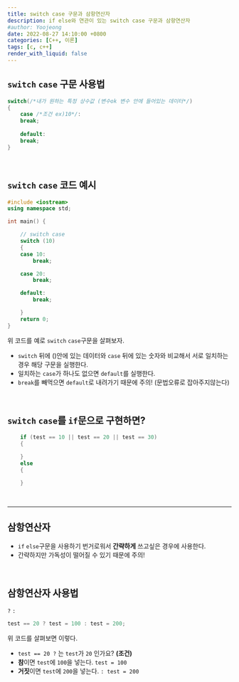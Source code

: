 ```yaml
---
title: switch case 구문과 삼항연산자
description: if else와 연관이 있는 switch case 구문과 삼항연산자
#author: Yoojeong
date: 2022-08-27 14:10:00 +0800
categories: [C++, 이론]
tags: [c, c++]
render_with_liquid: false
---
```



## `switch` `case` 구문 사용법
```cpp
switch(/*내가 원하는 특정 상수값 (변수ok 변수 안에 들어있는 데이터*/)
{
    case /*조건 ex)10*/:
    break;
    
    default:
    break;
}
```

<br/>

## `switch` `case` 코드 예시
```cpp
#include <iostream>
using namespace std;

int main() {

	// switch case
	switch (10) 
	{
	case 10:
		break;

	case 20:
		break;

	default:
		break;

	}    
    return 0;
}
```
위 코드를 예로 `switch` `case`구문을 살펴보자.
* `switch` 뒤에 ()안에 있는 데이터와 `case` 뒤에 있는 숫자와 비교해서 서로 일치하는 경우 해당 구문을 실행한다.
* 일치하는 `case`가 하나도 없으면 `default`를 실행한다.
* `break`를 빼먹으면 `default`로 내려가기 때문에 주의! (문법오류로 잡아주지않는다)  

<br/>

## `switch` `case`를 `if`문으로 구현하면? 

```cpp
	if (test == 10 || test == 20 || test == 30)
    {

	}
	else
	{

	}
```

<br/>  

---

## 삼항연산자  
* `if` `else`구문을 사용하기 번거로워서 **간략하게** 쓰고싶은 경우에 사용한다.  
* 간략하지만 가독성이 떨어질 수 있기 때문에 주의!

<br/>

## **삼항연산자** 사용법
`?` `:`  
```cpp
test == 20 ? test = 100 : test = 200;
```
위 코드를 살펴보면 이렇다.  
* `test == 20 ?` 는 `test`가 `20` 인가요? **(조건)**
* **참**이면 `test`에 `100`을 넣는다. `test = 100`
* **거짓**이면 `test`에 `200`을 넣는다. `: test = 200`  

